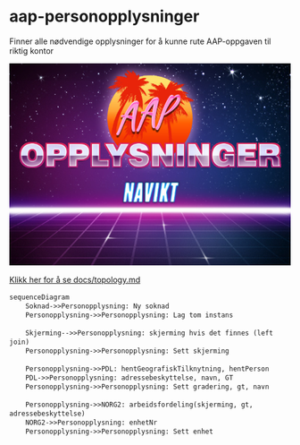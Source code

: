 # aap-personopplysninger
Finner alle nødvendige opplysninger for å kunne rute AAP-oppgaven til riktig kontor

![img](logo.jpg)

[Klikk her for å se docs/topology.md](docs/topology.md)

```mermaid
sequenceDiagram
    Soknad->>Personopplysning: Ny soknad
    Personopplysning->>Personopplysning: Lag tom instans
    
    Skjerming-->>Personopplysning: skjerming hvis det finnes (left join) 
    Personopplysning->>Personopplysning: Sett skjerming
    
    Personopplysning->>PDL: hentGeografiskTilknytning, hentPerson
    PDL->>Personopplysning: adressebeskyttelse, navn, GT
    Personopplysning->>Personopplysning: Sett gradering, gt, navn
    
    Personopplysning->>NORG2: arbeidsfordeling(skjerming, gt, adressebeskyttelse)
    NORG2->>Personopplysning: enhetNr
    Personopplysning->>Personopplysning: Sett enhet
```
